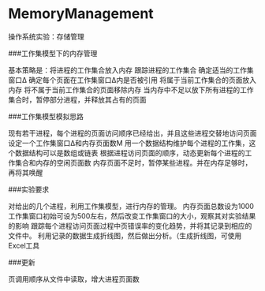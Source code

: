 # MemoryManagement

操作系统实验：存储管理

###工作集模型下的内存管理

基本策略是：将进程的工作集合放入内存
跟踪进程的工作集合
确定适当的工作集窗口Δ
确定每个页面在工作集窗口Δ内是否被引用
将属于当前工作集合的页面放入内存
将不属于当前工作集合的页面移除内存
当内存中不足以放下所有进程的工作集合时，暂停部分进程，并释放其占有的页面

###工作集模型模拟思路

现有若干进程，每个进程的页面访问顺序已经给出，并且这些进程交替地访问页面
设定一个工作集窗口Δ和内存页面数M
用一个数据结构维护每个进程的工作集，这个数据结构可以是数组或链表
根据进程访问页面的顺序，动态更新每个进程的工作集合和内存的空闲页面数
内存页面不足时，暂停某些进程。并在内存足够时，再将其唤醒

###实验要求

对给出的几个进程，利用工作集模型，进行内存的管理。
内存页面总数设为1000
工作集窗口初始可设为500左右，然后改变工作集窗口的大小，观察其对实验结果的影响
跟踪每个进程访问页面过程中页错误率的变化趋势，并将其记录到相应的文件中。
利用记录的数据生成折线图，然后做出分析。（生成折线图，可使用Excel工具

###更新

页调用顺序从文件中读取，增大进程页面数
